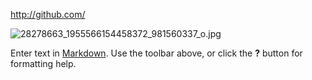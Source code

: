<http://github.com/>


![28278663_1955566154458372_981560337_o.jpg]({{site.baseurl}}/images/28278663_1955566154458372_981560337_o.jpg)

Enter text in [Markdown](http://daringfireball.net/projects/markdown/). Use the toolbar above, or click the **?** button for formatting help.
